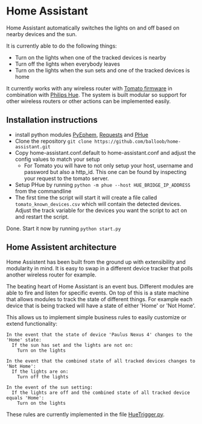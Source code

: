 Home Assistant
==============

Home Assistant automatically switches the lights on and off based on nearby devices and the sun.

It is currently able to do the following things:
 * Turn on the lights when one of the tracked devices is nearby
 * Turn off the lights when everybody leaves
 * Turn on the lights when the sun sets and one of the tracked devices is home

It currently works with any wireless router with [Tomato firmware](http://www.polarcloud.com/tomato) in combination with [Philips Hue](http://meethue.com). The system is built modular so support for other wireless routers or other actions can be implemented easily.

Installation instructions
-------------------------

* install python modules [PyEphem](http://rhodesmill.org/pyephem/), [Requests](http://python-requests.org) and [PHue](https://github.com/studioimaginaire/phue)
* Clone the repository `git clone https://github.com/balloob/home-assistant.git`
* Copy home-assistant.conf.default to home-assistant.conf and adjust the config values to match your setup
  * For Tomato you will have to not only setup your host, username and password but also a http_id. This one can be found by inspecting your request to the tomato server.
* Setup PHue by running `python -m phue --host HUE_BRIDGE_IP_ADDRESS` from the commandline
* The first time the script will start it will create a file called `tomato_known_devices.csv` which will contain the detected devices. Adjust the track variable for the devices you want the script to act on and restart the script.

Done. Start it now by running `python start.py`

Home Assistent architecture
---------------------------

Home Assistent has been built from the ground up with extensibility and modularity in mind. It is easy to swap in a different device tracker that polls another wireless router for example. 

The beating heart of Home Assistant is an event bus. Different modules are able to fire and listen for specific events. On top of this is a state machine that allows modules to track the state of different things. For example each device that is being tracked will have a state of either 'Home' or 'Not Home'. 

This allows us to implement simple business rules to easily customize or extend functionality: 

    In the event that the state of device 'Paulus Nexus 4' changes to the 'Home' state:
      If the sun has set and the lights are not on:
        Turn on the lights
    
    In the event that the combined state of all tracked devices changes to 'Not Home':
      If the lights are on:
        Turn off the lights
        
    In the event of the sun setting:
      If the lights are off and the combined state of all tracked device equals 'Home':
        Turn on the lights

These rules are currently implemented in the file [HueTrigger.py](https://github.com/balloob/home-assistant/blob/master/app/actor/HueTrigger.py).
